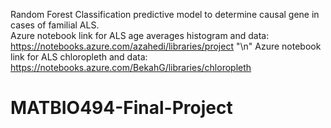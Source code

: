 Random Forest Classification predictive model to determine causal gene in cases of familial ALS.  
Azure notebook link for ALS age averages histogram and data: https://notebooks.azure.com/azahedi/libraries/project "\n"
Azure notebook link for ALS chloropleth and data: https://notebooks.azure.com/BekahG/libraries/chloropleth
# MATBIO494-Final-Project
